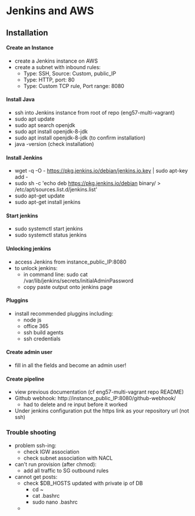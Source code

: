 # Jenkins and AWS

## Installation
#### Create an Instance
- create a Jenkins instance on AWS
- create a subnet with inbound rules:
    - Type: SSH, Source: Custom, public_IP
    - Type: HTTP, port: 80
    - Type: Custom TCP rule, Port range: 8080  

#### Install Java
- ssh into Jenkins instance from root of repo (eng57-multi-vagrant)
- sudo apt update
- sudo apt search openjdk
- sudo apt install openjdk-8-jdk
- sudo apt install openjdk-8-jdk (to confirm installation)
- java -version (check installation)

#### Install Jenkins
- wget -q -O - https://pkg.jenkins.io/debian/jenkins.io.key | sudo apt-key add -
- sudo sh -c 'echo deb https://pkg.jenkins.io/debian binary/ > \
    /etc/apt/sources.list.d/jenkins.list'
- sudo apt-get update
- sudo apt-get install jenkins

#### Start jenkins
- sudo systemctl start jenkins
- sudo systemctl status jenkins


#### Unlocking jenkins
- access Jenkins from instance_public_IP:8080
- to unlock jenkins:
  - in command line: sudo cat /var/lib/jenkins/secrets/initialAdminPassword
  - copy paste output onto jenkins page

#### Pluggins
- install recommended pluggins including:
  - node js
  - office 365
  - ssh build agents
  - ssh credentials

#### Create admin user
- fill in all the fields and become an admin user!

#### Create pipeline
- view previous documentation (cf eng57-multi-vagrant repo README)
- Github webhook: http://instance_public_IP:8080/github-webhook/
  - had to delete and re input before it worked
- Under jenkins configuration put the https link as your repository url (not ssh)

### Trouble shooting
- problem ssh-ing:
  - check IGW association
  - check subnet association with NACL
- can't run provision (after chmod):
  - add all traffic to SG outbound rules
- cannot get posts:
  - check $DB_HOSTS updated with private ip of DB
    - cd ~
    - cat .bashrc
    - sudo nano .bashrc
  - 

